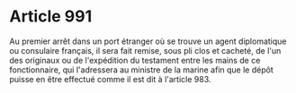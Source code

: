 # Article 991

Au premier arrêt dans un port étranger où se trouve un agent diplomatique ou consulaire français, il sera fait remise, sous pli clos et cacheté, de l'un des originaux ou de l'expédition du testament entre les mains de ce fonctionnaire, qui l'adressera au ministre de la marine afin que le dépôt puisse en être effectué comme il est dit à l'article 983.